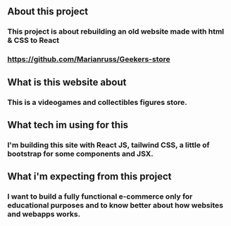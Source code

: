 ## About this project

### This project is about rebuilding an old website made with html & CSS to React
### https://github.com/Marianruss/Geekers-store



## What is this website about

### This is a videogames and collectibles figures store.



## What tech im using for this

### I'm building this site with React JS, tailwind CSS, a little of bootstrap for some components and JSX.



## What i'm expecting from this project

### I want to build a fully functional e-commerce only for educational purposes and to know better about how websites and webapps works.



